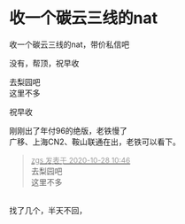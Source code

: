 # 收一个碳云三线的nat


收一个碳云三线的nat，带价私信吧

没有，帮顶，祝早收

去梨园吧<br />
这里不多

祝早收

刚刚出了年付96的绝版，老铁慢了<br />
广移、上海CN2、鞍山联通在出，老铁可以看下。

<div class="quote"><blockquote><font size="2"><a href="https://www.hostloc.com/forum.php?mod=redirect&amp;goto=findpost&amp;pid=9362953&amp;ptid=759313" target="_blank"><font color="#999999">zgs 发表于 2020-10-28 10:46</font></a></font><br />
去梨园吧<br />
这里不多</blockquote></div><br />
找了几个，半天不回，

